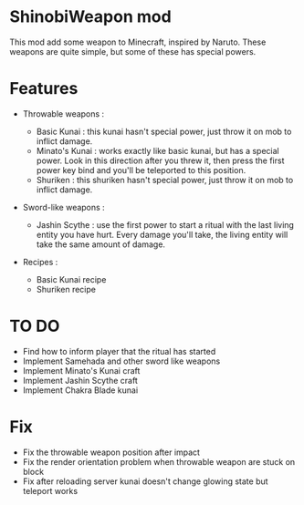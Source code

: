 # ShinobiWeapon mod
This mod add some weapon to Minecraft, inspired by Naruto. These weapons are quite simple, but some of these has special powers.

# Features

- Throwable weapons :
    - Basic Kunai : this kunai hasn't special power, just throw it on mob to inflict damage.
    - Minato's Kunai : works exactly like basic kunai, but has a special power. Look in this direction after you threw it, then press the first power key bind and you'll be teleported to this position.
    - Shuriken : this shuriken hasn't special power, just throw it on mob to inflict damage.


- Sword-like weapons :
    - Jashin Scythe : use the first power to start a ritual with the last living entity you have hurt. Every damage you'll take, the living entity will take the same amount of damage.
	

- Recipes :
    - Basic Kunai recipe
    - Shuriken recipe

# TO DO

- Find how to inform player that the ritual has started
- Implement Samehada and other sword like weapons
- Implement Minato's Kunai craft
- Implement Jashin Scythe craft
- Implement Chakra Blade kunai

# Fix

- Fix the throwable weapon position after impact
- Fix the render orientation problem when throwable weapon are stuck on block
- Fix after reloading server kunai doesn't change glowing state but teleport works